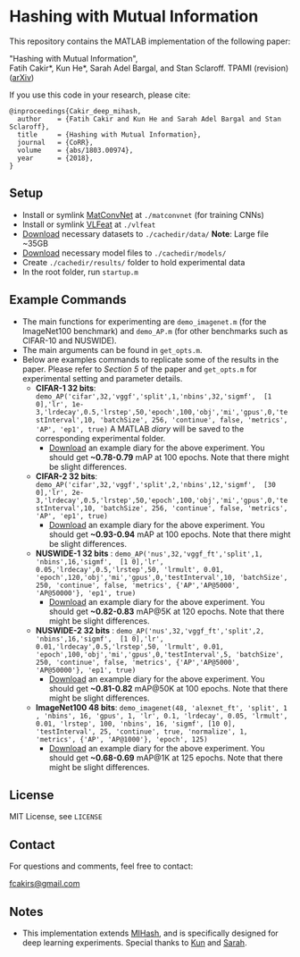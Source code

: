 # Hashing with Mutual Information
This repository contains the MATLAB implementation of the following paper:

"Hashing with Mutual Information",  
Fatih Cakir*, Kun He*, Sarah Adel Bargal, and Stan Sclaroff.
TPAMI (revision) ([arXiv](https://arxiv.org/abs/1803.00974))

If you use this code in your research, please cite:
```
@inproceedings{Cakir_deep_mihash,
  author    = {Fatih Cakir and Kun He and Sarah Adel Bargal and Stan Sclaroff},
  title     = {Hashing with Mutual Information},
  journal   = {CoRR},
  volume    = {abs/1803.00974},
  year      = {2018},
}
```

## Setup
* Install or symlink [MatConvNet](http://www.vlfeat.org/matconvnet/) at `./matconvnet` (for training CNNs)
* Install or symlink [VLFeat](http://www.vlfeat.org/)  at `./vlfeat`
* [Download](https://www.dropbox.com/s/7ovbuheetguinj3/data.tar.gz?dl=0) necessary datasets to `./cachedir/data/` **Note**: Large file ~35GB
* [Download](https://www.dropbox.com/s/n2nxibo0ckdo6hp/models.tar.gz?dl=0) necessary model files to `./cachedir/models/`
* Create `./cachedir/results/` folder to hold experimental data
* In the root folder, run `startup.m`
## Example Commands
* The main functions for experimenting are `demo_imagenet.m` (for the ImageNet100 benchmark) and `demo_AP.m` (for other benchmarks such as CIFAR-10 and NUSWIDE). 
* The main arguments can be found in `get_opts.m`. 
* Below are examples commands to replicate some of the results in the paper. Please refer to *Section 5* of the paper and `get_opts.m` for experimental setting and parameter details. 
    * **CIFAR-1 32 bits**: `demo_AP('cifar',32,'vggf','split',1,'nbins',32,'sigmf', 
    [1 0],'lr', 1e-3,'lrdecay',0.5,'lrstep',50,'epoch',100,'obj','mi','gpus',0,'testInterval',10, 'batchSize', 256, 'continue', false, 'metrics', 'AP', 'ep1', true)`
    A MATLAB *diary* will be saved to the corresponding experimental folder. 
        * [Download](https://www.dropbox.com/s/v3wzo1qwmgcq3uv/diary_003.txt?dl=0) an example diary for the above experiment. You should get **~0.78-0.79** mAP at 100 epochs. Note that there might be slight differences. 
    * **CIFAR-2 32 bits**: `demo_AP('cifar',32,'vggf','split',2,'nbins',12,'sigmf', 
    [30 0],'lr', 2e-3,'lrdecay',0.5,'lrstep',50,'epoch',100,'obj','mi','gpus',0,'testInterval',10, 'batchSize', 256, 'continue', false, 'metrics', 'AP', 'ep1', true)`
        * [Download](https://www.dropbox.com/s/s7ga1wtq6n2qkyh/diary_001.txt?dl=0) an example diary for the above experiment. You should get **~0.93-0.94** mAP at 100 epochs. Note that there might be slight differences. 
    * **NUSWIDE-1 32 bits** : `demo_AP('nus',32,'vggf_ft','split',1, 'nbins',16,'sigmf', 
    [1 0],'lr', 0.05,'lrdecay',0.5,'lrstep',50, 'lrmult', 0.01, 'epoch',120,'obj','mi','gpus',0,'testInterval',10, 'batchSize', 250, 'continue', false, 'metrics', {'AP','AP@5000', 'AP@50000'}, 'ep1', true)`
        * [Download](https://www.dropbox.com/s/gte6e5ikk5jpb5j/nus-1-diary.txt?dl=0) an example diary for the above experiment. You should get **~0.82-0.83** mAP@5K at 120 epochs. Note that there might be slight differences.
    * **NUSWIDE-2 32 bits** : `demo_AP('nus',32,'vggf_ft','split',2, 'nbins',16,'sigmf', 
    [1 0],'lr', 0.01,'lrdecay',0.5,'lrstep',50, 'lrmult', 0.01, 'epoch',100,'obj','mi','gpus',0,'testInterval',5, 'batchSize', 250, 'continue', false, 'metrics', {'AP','AP@5000', 'AP@50000'}, 'ep1', true)`
        * [Download](https://www.dropbox.com/s/wgwx1n8swwme38g/nus-2-diary.txt?dl=0) an example diary for the above experiment. You should get **~0.81-0.82** mAP@50K at 100 epochs. Note that there might be slight differences.
    * **ImageNet100 48 bits**: `demo_imagenet(48, 'alexnet_ft', 'split', 1 , 'nbins', 16, 'gpus', 1, 'lr', 0.1, 'lrdecay', 0.05, 'lrmult', 0.01, 'lrstep', 100, 'nbins', 16, 'sigmf', [10 0], 'testInterval', 25, 'continue', true, 'normalize', 1, 'metrics', {'AP', 'AP@1000'}, 'epoch', 125)`
        * [Download](https://www.dropbox.com/s/34xb6wea3a7jsas/imagenet100-diary.txt?dl=0) an example diary for the above experiment. You should get **~0.68-0.69** mAP@1K at 125 epochs. Note that there might be slight differences.
## License
MIT License, see `LICENSE`

## Contact
For questions and comments, feel free to contact:

fcakirs@gmail.com

## Notes
- This implementation extends [MIHash](http://github.com/fcakir/mihash), and is specifically designed for deep learning experiments. Special thanks to [Kun](http://github.com/kunhe) and [Sarah](https://github.com/sbargal).
